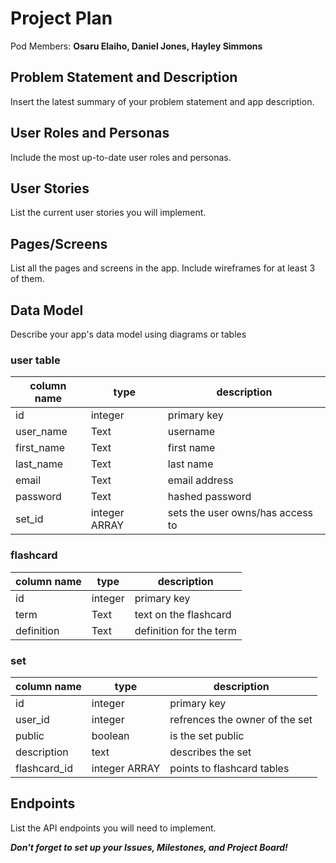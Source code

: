 # Project Plan

Pod Members: **Osaru Elaiho, Daniel Jones, Hayley Simmons**


## Problem Statement and Description

Insert the latest summary of your problem statement and app description.


## User Roles and Personas

Include the most up-to-date user roles and personas.


## User Stories

List the current user stories you will implement.


## Pages/Screens

List all the pages and screens in the app. Include wireframes for at least 3 of them.


## Data Model

Describe your app's data model using diagrams or tables

### user table

| column name     | type          | description                       |
| ---             | ----          | ---                               |
| id              | integer       | primary key                       |
| user_name       | Text          | username                          |
| first_name      | Text          | first name                        |
| last_name       | Text          | last name                         |
| email           | Text          | email address                     |
| password        | Text          | hashed password                   |
| set_id          | integer ARRAY | sets the user owns/has access to  |

### flashcard

| column name | type    | description             |
| ---         | ----    | ---                     |
| id          | integer | primary key             |
| term        | Text    | text on the flashcard   |
| definition  | Text    | definition for the term |

### set
| column name   | type          | description                     |
| ---           | ----          | ---                             |
| id            | integer       | primary key                     |
| user_id       | integer       | refrences the owner of the set  |
| public        | boolean       | is the set public               |
| description   | text          | describes the set               |
| flashcard_id  | integer ARRAY | points to flashcard tables      |

## Endpoints

List the API endpoints you will need to implement.


***Don't forget to set up your Issues, Milestones, and Project Board!***
